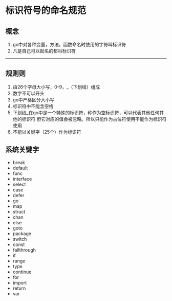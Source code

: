 # 标识符号的命名规范
## 概念
1. go中对各种变量，方法，函数命名时使用的字符叫标识符
2. 凡是自己可以起名的都叫标识符

---
## 规则则
1. 由26个字母大小写，0-9，_（下划线）组成
2. 数字不可以开头
3. go中严格区分大小写
4. 标识符中不能含空格
5. 下划线_在go中是一个特殊的标识符，称作为空标识符，可以代表其他任何其他的标识符
但它对应的值会被忽略。所以只能作为占位符使用不能作为标识符使用
6. 不能以关键字（25个）作为标识符

## 系统关键字
- break
- default
- func
- interface
- select
- case
- defer
- go
- map
- struct
- chan
- else
- goto
- package
- switch
- const
- fallthrough
- if
- range
- type
- continue
- for
- import
- return
- var